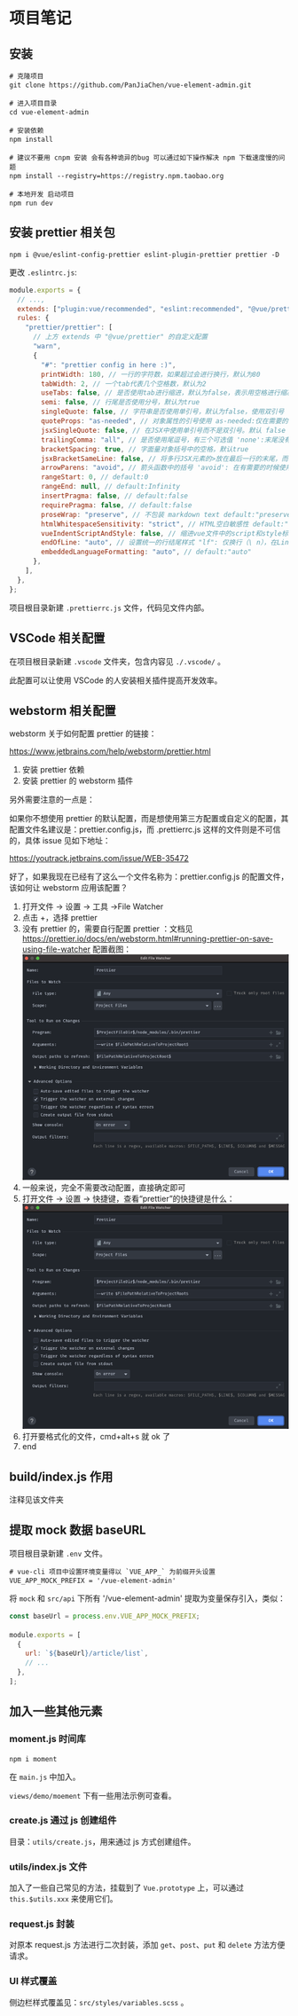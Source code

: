 # 项目笔记

## 安装

```shell
# 克隆项目
git clone https://github.com/PanJiaChen/vue-element-admin.git

# 进入项目目录
cd vue-element-admin

# 安装依赖
npm install

# 建议不要用 cnpm 安装 会有各种诡异的bug 可以通过如下操作解决 npm 下载速度慢的问题
npm install --registry=https://registry.npm.taobao.org

# 本地开发 启动项目
npm run dev
```

## 安装 prettier 相关包

```shell
npm i @vue/eslint-config-prettier eslint-plugin-prettier prettier -D
```

更改 `.eslintrc.js`:

```js
module.exports = {
  // ...,
  extends: ["plugin:vue/recommended", "eslint:recommended", "@vue/prettier"],
  rules: {
    "prettier/prettier": [
      // 上方 extends 中 "@vue/prettier" 的自定义配置
      "warn",
      {
        "#": "prettier config in here :)",
        printWidth: 180, // 一行的字符数，如果超过会进行换行，默认为80
        tabWidth: 2, // 一个tab代表几个空格数，默认为2
        useTabs: false, // 是否使用tab进行缩进，默认为false，表示用空格进行缩减
        semi: false, // 行尾是否使用分号，默认为true
        singleQuote: false, // 字符串是否使用单引号，默认为false，使用双引号
        quoteProps: "as-needed", // 对象属性的引号使用 as-needed:仅在需要的时候使用 | consistent:有一个属性需要引号，就都需要引号 | preserve:保留用户输入的情况 默认 as-needed
        jsxSingleQuote: false, // 在JSX中使用单引号而不是双引号。默认 false
        trailingComma: "all", // 是否使用尾逗号，有三个可选值 'none':末尾没有逗号 | 'es5':es5有效的地方保留 | 'all':在可能的地方都加上逗号 默认为es5
        bracketSpacing: true, // 字面量对象括号中的空格，默认true
        jsxBracketSameLine: false, // 将多行JSX元素的>放在最后一行的末尾，而不是单独放在下一行(这不适用于自闭元素)。默认false
        arrowParens: "avoid", // 箭头函数中的括号 'avoid': 在有需要的时候使用. Example: x => x | 'always' - 一直使用. Example: (x) => x
        rangeStart: 0, // default:0
        rangeEnd: null, // default:Infinity
        insertPragma: false, // default:false
        requirePragma: false, // default:false
        proseWrap: "preserve", // 不包装 markdown text default:"preserve"
        htmlWhitespaceSensitivity: "strict", // HTML空白敏感性 default:"css"
        vueIndentScriptAndStyle: false, // 缩进vue文件中的script和style标签 false:不缩进Vue文件中的脚本和样式标签 | true - 缩进Vue文件中的脚本和样式标签 默认false
        endOfLine: "auto", // 设置统一的行结尾样式 "lf": 仅换行（\ n），在Linux和macOS以及git repos内部通用 | "crlf": 回车符+换行符（\ r \ n），在Windows上很常见 | "cr" - 仅回车符（\ r），很少使用 | "auto" - 保持现有的行尾（通过查看第一行后的内容对一个文件中的混合值进行归一化）地址：https://stackoverflow.com/questions/53516594/why-do-i-keep-getting-delete-cr-prettier-prettier
        embeddedLanguageFormatting: "auto", // default:"auto"
      },
    ],
  },
};
```

项目根目录新建 `.prettierrc.js` 文件，代码见文件内部。

## VSCode 相关配置

在项目根目录新建 `.vscode` 文件夹，包含内容见 `./.vscode/` 。

此配置可以让使用 VSCode 的人安装相关插件提高开发效率。

## webstorm 相关配置

webstorm 关于如何配置 prettier 的链接：

<https://www.jetbrains.com/help/webstorm/prettier.html>

1. 安装 prettier 依赖
2. 安装 prettier 的 webstorm 插件

另外需要注意的一点是：

如果你不想使用 prettier 的默认配置，而是想使用第三方配置或自定义的配置，其配置文件名建议是：prettier.config.js，而 .prettierrc.js 这样的文件则是不可信的，具体 issue 见如下地址：

<https://youtrack.jetbrains.com/issue/WEB-35472>

好了，如果我现在已经有了这么一个文件名称为：prettier.config.js 的配置文件，该如何让 webstorm 应用该配置？

1. 打开文件 → 设置 → 工具 →File Watcher
2. 点击 +，选择 prettier
3. 没有 prettier 的，需要自行配置 prettier ：文档见 <https://prettier.io/docs/en/webstorm.html#running-prettier-on-save-using-file-watcher> 配置截图：
   ![webstorm-prettier-config](./images/webstorm-prettier-config.png)
4. 一般来说，完全不需要改动配置，直接确定即可
5. 打开文件 → 设置 → 快捷键，查看“prettier”的快捷键是什么：![webstorm-prettier-config](./images/webstorm-prettier-config.png)
6. 打开要格式化的文件，cmd+alt+s 就 ok 了
7. end

## build/index.js 作用

注释见该文件夹

## 提取 mock 数据 baseURL

项目根目录新建 `.env` 文件。

```shell
# vue-cli 项目中设置环境变量得以 `VUE_APP_` 为前缀开头设置
VUE_APP_MOCK_PREFIX = '/vue-element-admin'
```

将 `mock` 和 `src/api` 下所有 '/vue-element-admin' 提取为变量保存引入，类似：

```js
const baseUrl = process.env.VUE_APP_MOCK_PREFIX;

module.exports = [
  {
    url: `${baseUrl}/article/list`,
    // ...
  },
];
```

## 加入一些其他元素

### moment.js 时间库

```shell
npm i moment
```

在 `main.js` 中加入。

`views/demo/moement` 下有一些用法示例可查看。

### create.js 通过 js 创建组件

目录：`utils/create.js`，用来通过 js 方式创建组件。

### utils/index.js 文件

加入了一些自己常见的方法，挂载到了 `Vue.prototype` 上，可以通过 `this.$utils.xxx` 来使用它们。

### request.js 封装

对原本 request.js 方法进行二次封装，添加 `get`、`post`、`put` 和 `delete` 方法方便请求。

### UI 样式覆盖

侧边栏样式覆盖见：`src/styles/variables.scss` 。
